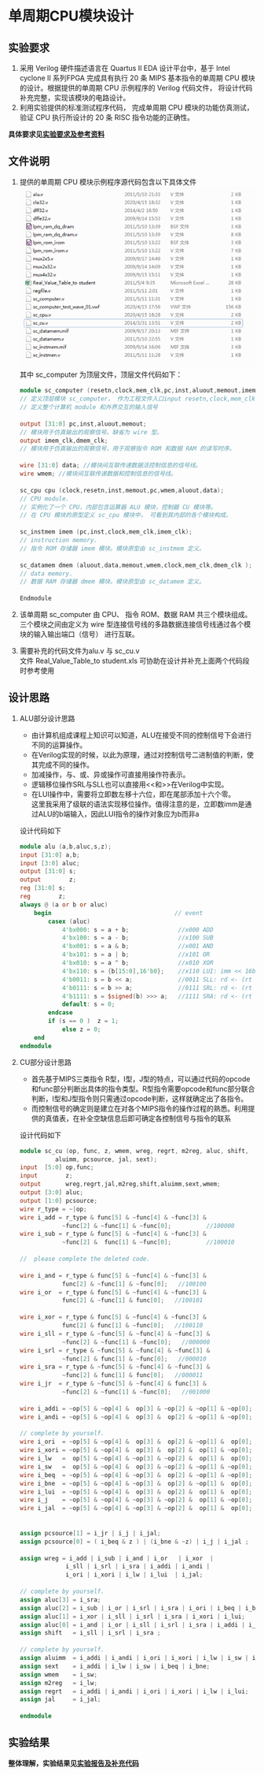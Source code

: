 # 单周期CPU模块设计

## 实验要求
1. 采用 Verilog 硬件描述语言在 Quartus II EDA 设计平台中，基于 Intel cyclone II 系列FPGA 完成具有执行 20 条 MIPS 基本指令的单周期 CPU 模块的设计。根据提供的单周期 CPU 示例程序的 Verilog 代码文件， 将设计代码补充完整，实现该模块的电路设计。
2. 利用实验提供的标准测试程序代码， 完成单周期 CPU 模块的功能仿真测试， 验证
CPU 执行所设计的 20 条 RISC 指令功能的正确性。  

**具体要求见[实验要求及参考资料](./实验要求及参考资料)**



## 文件说明
1. 提供的单周期 CPU 模块示例程序源代码包含以下具体文件
    ![source file](Figure/filesys.png)  
    其中 sc_computer 为顶层文件，顶层文件代码如下：
    ```verilog
    module sc_computer (resetn,clock,mem_clk,pc,inst,aluout,memout,imem_clk,dmem_clk);
    // 定义顶层模块 sc_computer， 作为工程文件入口input resetn,clock,mem_clk;
    // 定义整个计算机 module 和外界交互的输入信号

    output [31:0] pc,inst,aluout,memout;
    // 模块用于仿真输出的观察信号。缺省为 wire 型。
    output imem_clk,dmem_clk;
    // 模块用于仿真输出的观察信号，用于观察指令 ROM 和数据 RAM 的读写时序。

    wire [31:0] data; //模块间互联传递数据活控制信息的信号线。
    wire wmem; //模块间互联传递数据和控制信息的信号线。

    sc_cpu cpu (clock,resetn,inst,memout,pc,wmem,aluout,data);
    // CPU module.
    // 实例化了一个 CPU，内部包含运算器 ALU 模块，控制器 CU 模块等。
    // 在 CPU 模块的原型定义 sc_cpu 模块中， 可看到其内部的各个模块构成。

    sc_instmem imem (pc,inst,clock,mem_clk,imem_clk);
    // instruction memory.
    // 指令 ROM 存储器 imem 模块。模块原型由 sc_instmem 定义。

    sc_datamem dmem (aluout,data,memout,wmem,clock,mem_clk,dmem_clk );
    // data memory.
    // 数据 RAM 存储器 dmem 模块。模块原型由 sc_datamem 定义。

    Endmodule
    ```

2. 该单周期 sc_computer 由 CPU、 指令 ROM、数据 RAM 共三个模块组成。三个模块之间由定义为 wire 型连接信号线的多路数据连接信号线通过各个模块的输入输出端口（信号） 进行互联。
3. 需要补充的代码文件为alu.v 与 sc_cu.v  
    文件 Real_Value_Table_to student.xls 可协助在设计并补充上面两个代码段时参考使用


## 设计思路
1. ALU部分设计思路  
   * 由计算机组成课程上知识可以知道，ALU在接受不同的控制信号下会进行不同的运算操作。  
   * 在Verilog实现的时候，以此为原理，通过对控制信号二进制值的判断，使其完成不同的操作。  
   * 加减操作，与、或、异或操作可直接用操作符表示。  
   * 逻辑移位操作SRL与SLL也可以直接用<<和>>在Verilog中实现。  
   * 在LUI操作中，需要将立即数左移十六位，即在尾部添加十六个零。  
       这里我采用了级联的语法实现移位操作。值得注意的是，立即数imm是通过ALU的b端输入，因此LUI指令的操作对象应为b而非a

    设计代码如下

    ```verilog
    module alu (a,b,aluc,s,z);
    input [31:0] a,b;
    input [3:0] aluc;
    output [31:0] s;
    output        z;
    reg [31:0] s;
    reg        z;
    always @ (a or b or aluc) 
        begin                                   // event
            casex (aluc)
                4'bx000: s = a + b;              //x000 ADD
                4'bx100: s = a - b;              //x100 SUB
                4'bx001: s = a & b;              //x001 AND
                4'bx101: s = a | b;              //x101 OR
                4'bx010: s = a ^ b;              //x010 XOR
                4'bx110: s = {b[15:0],16'b0};    //x110 LUI: imm << 16bit             
                4'b0011: s = b << a;             //0011 SLL: rd <- (rt << sa)
                4'b0111: s = b >> a;             //0111 SRL: rd <- (rt >> sa) (logical)
                4'b1111: s = $signed(b) >>> a;   //1111 SRA: rd <- (rt >> sa) (arithmetic)
                default: s = 0;
            endcase
            if (s == 0 )  z = 1;
                else z = 0;         
        end      
    endmodule 
    ```


2. CU部分设计思路  
    * 首先基于MIPS三类指令 R型，I型，J型的特点，可以通过代码的opcode和func部分判断出具体的指令类型。R型指令需要opcode和func部分联合判断，I型和J型指令则只需通过opcode判断，这样就确定出了各指令。
    * 而控制信号的确定则是建立在对各个MIPS指令的操作过程的熟悉。利用提供的真值表，在补全空缺信息后即可确定各控制信号与指令的联系
    
    设计代码如下

    ```verilog
    module sc_cu (op, func, z, wmem, wreg, regrt, m2reg, aluc, shift,
              aluimm, pcsource, jal, sext);
   input  [5:0] op,func;
   input        z;
   output       wreg,regrt,jal,m2reg,shift,aluimm,sext,wmem;
   output [3:0] aluc;
   output [1:0] pcsource;
   wire r_type = ~|op;
   wire i_add = r_type & func[5] & ~func[4] & ~func[3] &
                ~func[2] & ~func[1] & ~func[0];          //100000
   wire i_sub = r_type & func[5] & ~func[4] & ~func[3] &
                ~func[2] &  func[1] & ~func[0];          //100010
      
   //  please complete the deleted code.
   
   wire i_and = r_type & func[5] & ~func[4] & ~func[3] &
                func[2] & ~func[1] & ~func[0];   //100100
   wire i_or  = r_type & func[5] & ~func[4] & ~func[3] &
                func[2] & ~func[1] & func[0];   //100101

   wire i_xor = r_type & func[5] & ~func[4] & ~func[3] &
                func[2] & func[1] & ~func[0];   //100110
   wire i_sll = r_type & ~func[5] & ~func[4] & ~func[3] &
                ~func[2] & ~func[1] & ~func[0];   //000000
   wire i_srl = r_type & ~func[5] & ~func[4] & ~func[3] &
                ~func[2] & func[1] & ~func[0];   //000010
   wire i_sra = r_type & ~func[5] & ~func[4] & ~func[3] &
                ~func[2] & func[1] & func[0];   //000011
   wire i_jr  = r_type & ~func[5] & ~func[4] & func[3] &
                ~func[2] & ~func[1] & ~func[0];   //001000
                
   wire i_addi = ~op[5] & ~op[4] &  op[3] & ~op[2] & ~op[1] & ~op[0]; //001000
   wire i_andi = ~op[5] & ~op[4] &  op[3] &  op[2] & ~op[1] & ~op[0]; //001100
   
	// complete by yourself.
   wire i_ori  = ~op[5] & ~op[4] &  op[3] &  op[2] & ~op[1] &  op[0]; //001101        
   wire i_xori = ~op[5] & ~op[4] &  op[3] &  op[2] &  op[1] & ~op[0]; //001110  
   wire i_lw   =  op[5] & ~op[4] & ~op[3] & ~op[2] &  op[1] &  op[0]; //100011  
   wire i_sw   =  op[5] & ~op[4] &  op[3] & ~op[2] & ~op[1] & ~op[0]; //101011
   wire i_beq  = ~op[5] & ~op[4] & ~op[3] &  op[2] & ~op[1] & ~op[0]; //000100
   wire i_bne  = ~op[5] & ~op[4] & ~op[3] &  op[2] & ~op[1] &  op[0]; //000101
   wire i_lui  = ~op[5] & ~op[4] &  op[3] &  op[2] &  op[1] &  op[0]; //001111
   wire i_j    = ~op[5] & ~op[4] & ~op[3] & ~op[2] &  op[1] & ~op[0]; //000010
   wire i_jal  = ~op[5] & ~op[4] & ~op[3] & ~op[2] &  op[1] &  op[0]; //000011
   
  
   assign pcsource[1] = i_jr | i_j | i_jal;
   assign pcsource[0] = ( i_beq & z ) | (i_bne & ~z) | i_j | i_jal ;
   
   assign wreg = i_add | i_sub | i_and | i_or   | i_xor  |
                 i_sll | i_srl | i_sra | i_addi | i_andi |
                 i_ori | i_xori | i_lw | i_lui  | i_jal;
					
   // complete by yourself.
   assign aluc[3] = i_sra;     
   assign aluc[2] = i_sub | i_or | i_srl | i_sra | i_ori | i_beq | i_bne | i_lui;
   assign aluc[1] = i_xor | i_sll | i_srl | i_sra | i_xori | i_lui;
   assign aluc[0] = i_and | i_or | i_sll | i_srl | i_sra | i_addi | i_ori;
   assign shift   = i_sll | i_srl | i_sra ;
	
	// complete by yourself.
   assign aluimm  = i_addi | i_andi | i_ori | i_xori | i_lw | i_sw | i_lui;     
   assign sext    = i_addi | i_lw | i_sw | i_beq | i_bne;
   assign wmem    = i_sw;
   assign m2reg   = i_lw; 
   assign regrt   = i_addi | i_andi | i_ori | i_xori | i_lw | i_lui; 
   assign jal     = i_jal;

    endmodule
    ```

## 实验结果
**整体理解，实验结果见[实验报告及补充代码](./实验报告及补充代码)**